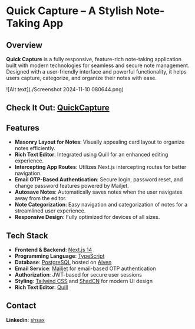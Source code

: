 # Quick Capture – A Stylish Note-Taking App

## Overview
**Quick Capture** is a fully responsive, feature-rich note-taking application built with modern technologies for seamless and secure note management. Designed with a user-friendly interface and powerful functionality, it helps users capture, categorize, and organize their notes with ease.

![Alt text](./Screenshot 2024-11-10 080644.png)
## Check It Out:  [QuickCapture](https://quick-capture.vercel.app)


## Features
- **Masonry Layout for Notes**: Visually appealing card layout to organize notes efficiently.
- **Rich Text Editor**: Integrated using Quill for an enhanced editing experience.
- **Intercepting App Routes**: Utilizes Next.js intercepting routes for better navigation.
- **Email OTP-Based Authentication**: Secure login, password reset, and change password features powered by Mailjet.
- **Autosave Notes**: Automatically saves notes when the user navigates away from the editor.
- **Note Categorization**: Easy navigation and categorization of notes for a streamlined user experience.
- **Responsive Design**: Fully optimized for devices of all sizes.

## Tech Stack
- **Frontend & Backend**: [Next.js 14](https://nextjs.org/)
- **Programming Language**: [TypeScript](https://www.typescriptlang.org/)
- **Database**: [PostgreSQL](https://www.postgresql.org/) hosted on [Aiven](https://aiven.io/)
- **Email Service**: [Mailjet](https://www.mailjet.com/) for email-based OTP authentication
- **Authorization**: JWT-based for secure user sessions
- **Styling**: [Tailwind CSS](https://tailwindcss.com/) and [ShadCN](https://shadcn.dev/) for modern UI design
- **Rich Text Editor**: [Quill](https://quilljs.com/)


## Contact 
**Linkedin**: [shsax](https://linkedin.com/in/shsax)
